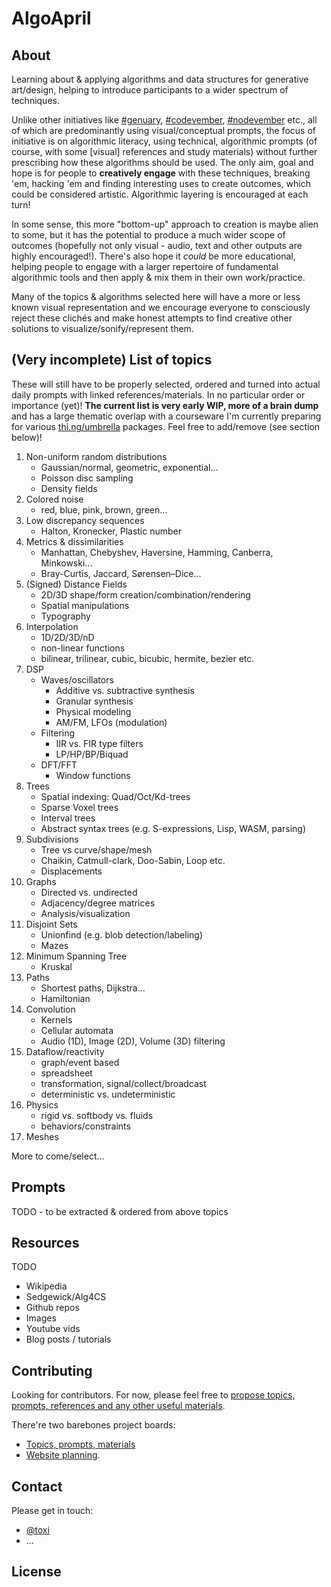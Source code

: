# AlgoApril

## About

Learning about & applying algorithms and data structures for generative
art/design, helping to introduce participants to a wider spectrum of techniques.

Unlike other initiatives like
[#genuary](https://twitter.com/hashtag/genuary?src=hashtag_click&f=live),
[#codevember](https://twitter.com/hashtag/codevember?src=hashtag_click&f=live),
[#nodevember](https://twitter.com/hashtag/nodevember?src=hashtag_click&f=live)
etc., all of which are predominantly using visual/conceptual prompts, the focus
of initiative is on algorithmic literacy, using technical, algorithmic prompts
(of course, with some [visual] references and study materials) without further
prescribing how these algorithms should be used. The only aim, goal and hope is
for people to **creatively engage** with these techniques, breaking 'em, hacking
'em and finding interesting uses to create outcomes, which could be considered
artistic. Algorithmic layering is encouraged at each turn!

In some sense, this more "bottom-up" approach to creation is maybe alien to
some, but it has the potential to produce a much wider scope of outcomes
(hopefully not only visual - audio, text and other outputs are highly
encouraged!). There's also hope it _could_ be more educational, helping people
to engage with a larger repertoire of fundamental algorithmic tools and then
apply & mix them in their own work/practice.

Many of the topics & algorithms selected here will have a more or less known
visual representation and we encourage everyone to consciously reject these
clichés and make honest attempts to find creative other solutions to
visualize/sonify/represent them.

## (Very incomplete) List of topics

These will still have to be properly selected, ordered and turned into actual
daily prompts with linked references/materials. In no particular order or
importance (yet)! **The current list is very early WIP, more of a brain dump**
and has a large thematic overlap with a courseware I'm currently preparing for
various [thi.ng/umbrella](https://thi.ng/umbrella) packages. Feel free to
add/remove (see section below)!

1) Non-uniform random distributions
    - Gaussian/normal, geometric, exponential...
    - Poisson disc sampling
    - Density fields
1) Colored noise
    - red, blue, pink, brown, green...
1) Low discrepancy sequences
    - Halton, Kronecker, Plastic number
1) Metrics & dissimilarities
    - Manhattan, Chebyshev, Haversine, Hamming, Canberra, Minkowski...
    - Bray-Curtis, Jaccard, Sørensen–Dice...
1) (Signed) Distance Fields
    - 2D/3D shape/form creation/combination/rendering
    - Spatial manipulations
    - Typography
1) Interpolation
    - 1D/2D/3D/nD
    - non-linear functions
    - bilinear, trilinear, cubic, bicubic, hermite, bezier etc.
1) DSP
    - Waves/oscillators
        - Additive vs. subtractive synthesis
        - Granular synthesis
        - Physical modeling
        - AM/FM, LFOs (modulation)
    - Filtering
        - IIR vs. FIR type filters
        - LP/HP/BP/Biquad
    - DFT/FFT
        - Window functions
1) Trees
    - Spatial indexing: Quad/Oct/Kd-trees
    - Sparse Voxel trees
    - Interval trees
    - Abstract syntax trees (e.g. S-expressions, Lisp, WASM, parsing)
1) Subdivisions
    - Tree vs curve/shape/mesh
    - Chaikin, Catmull-clark, Doo-Sabin, Loop etc.
    - Displacements
1) Graphs
    - Directed vs. undirected
    - Adjacency/degree matrices
    - Analysis/visualization
1) Disjoint Sets
    - Unionfind (e.g. blob detection/labeling)
    - Mazes
1) Minimum Spanning Tree
    - Kruskal
1) Paths
    - Shortest paths, Dijkstra...
    - Hamiltonian
1) Convolution
    - Kernels
    - Cellular automata
    - Audio (1D), Image (2D), Volume (3D) filtering
1) Dataflow/reactivity
    - graph/event based
    - spreadsheet
    - transformation, signal/collect/broadcast
    - deterministic vs. undeterministic
1) Physics
    - rigid vs. softbody vs. fluids
    - behaviors/constraints
1) Meshes

More to come/select...

## Prompts

TODO - to be extracted & ordered from above topics

## Resources

TODO

- Wikipedia
- Sedgewick/Alg4CS
- Github repos
- Images
- Youtube vids
- Blog posts / tutorials

## Contributing

Looking for contributors. For now, please feel free to [propose topics, prompts,
references and any other useful materials](https://github.com/algoapril/algoapril-2022/issues).

There're two barebones project boards:

- [Topics, prompts, materials](https://github.com/orgs/algoapril/projects/1)
- [Website planning](https://github.com/orgs/algoapril/projects/2).

## Contact

Please get in touch:

- [@toxi](https://twitter.com/toxi)
- ...

## License

